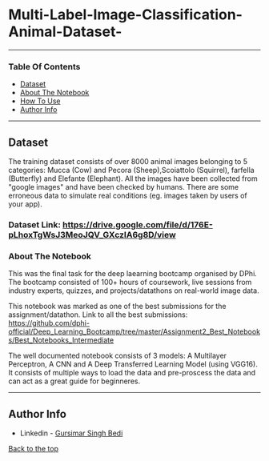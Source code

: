 # Multi-Label-Image-Classification-Animal-Dataset-

---

### Table Of Contents
- [Dataset](#dataset)
- [About The Notebook](#aboutthenotebook)
- [How To Use](#how-to-use)
- [Author Info](#author-info)

---

## Dataset

The training dataset consists of over 8000  animal images belonging to 5 categories: Mucca (Cow) and Pecora (Sheep),Scoiattolo (Squirrel), farfella (Butterfly) and Elefante (Elephant). All the images have been collected from "google images" and have been checked by humans. There are some erroneous data to simulate real conditions (eg. images taken by users of your app). 

 ### Dataset Link: https://drive.google.com/file/d/176E-pLhoxTgWsJ3MeoJQV_GXczIA6g8D/view


### About The Notebook

This was the final task for the deep laearning bootcamp organised by DPhi. The bootcamp consisted of 100+ hours of coursework, live sessions from
industry experts, quizzes, and projects/datathons on real-world image data.

This notebook was marked as one of the best submissions for the assignment/datathon.
Link to all the best submissions: https://github.com/dphi-official/Deep_Learning_Bootcamp/tree/master/Assignment2_Best_Notebooks/Best_Notebooks_Intermediate

The well documented notebook consists of 3 models: A Multilayer Perceptron, A CNN and A Deep Transferred Learning Model (using VGG16). It consists of multiple ways to load the data and pre-proscess the data and can act as a great guide for beginneres.

---

## Author Info
- Linkedin - [Gursimar Singh Bedi](https://www.linkedin.com/in/gursimar-singh-bedi-31439a170)

[Back to the top](#railway-reservation-simulator-model-with-seat-booking-gui)
